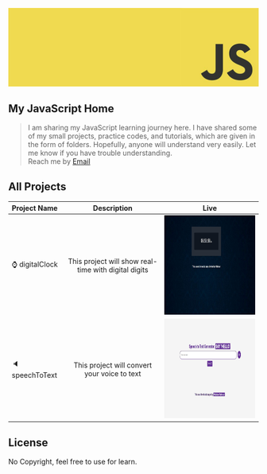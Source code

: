 
<p align="center"><a href="#" target="_blank" rel="noopener noreferrer"><img src="./javascript_banner.jpg?raw=true" alt="re-frame logo"></a></p>

## My JavaScript Home

> I am sharing my JavaScript learning journey here. I have shared some of my small projects, practice codes, and tutorials, which are given in the form of folders. Hopefully, anyone will understand very easily. Let me know if you have trouble understanding. <br>
> Reach me by [Email](mahibur.business@gmail.com)

## All Projects

| Project Name |  Description  |  Live  |
| :---         |     :---:      |    :---:      |
| :watch: digitalClock | This project will show real-time with digital digits | <a href="https://github.com/mahibur01/JavaScript/tree/main/Projects/digitalClock"> <img src="./Projects/digitalClock/screenshot.jpg?raw=true" alt="digitalClock"  width="400" height="200"></a>|
| :speaker: speechToText | This project will convert your voice to text | <a href="https://github.com/mahibur01/JavaScript/tree/main/Projects/speechToText"> <img src="./Projects/speechToText/screenshot.jpg?raw=true" alt="digitalClock"  width="400" height="200"></a>|

## License
No Copyright, feel free to use for learn. 
